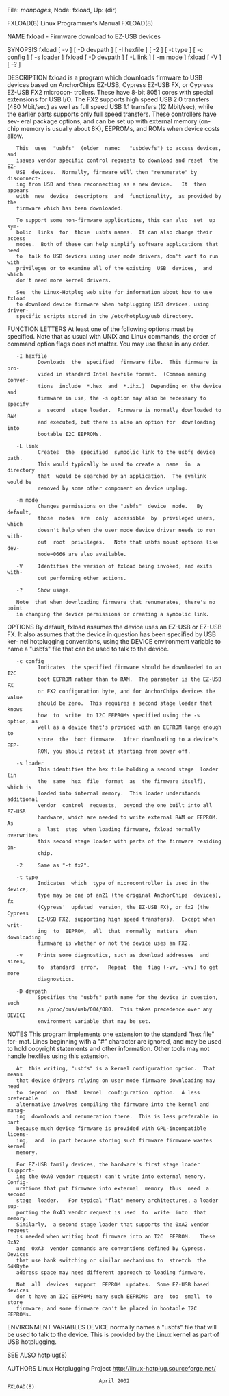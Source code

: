 File: *manpages*,  Node: fxload,  Up: (dir)

FXLOAD(8)                  Linux Programmer's Manual                 FXLOAD(8)



NAME
       fxload - Firmware download to EZ-USB devices

SYNOPSIS
       fxload  [  -v  ]  [ -D devpath ] [ -I hexfile ] [ -2 ] [ -t type ] [ -c
       config ] [ -s loader ]
       fxload [ -D devpath ] [ -L link ] [ -m mode ]
       fxload [ -V ] [ -? ]

DESCRIPTION
       fxload is a program which downloads firmware to USB  devices  based  on
       AnchorChips  EZ-USB, Cypress EZ-USB FX, or Cypress EZ-USB FX2 microcon‐
       trollers.  These have 8-bit 8051 cores with special extensions for  USB
       I/O.   The  FX2 supports high speed USB 2.0 transfers (480 Mbit/sec) as
       well as full speed USB 1.1 transfers (12 Mbit/sec), while  the  earlier
       parts  supports only full speed transfers.  These controllers have sev‐
       eral package options, and can be set up with external  memory  (on-chip
       memory is usually about 8K), EEPROMs, and ROMs when device costs allow.

       This  uses  "usbfs"  (older  name:   "usbdevfs") to access devices, and
       issues vendor specific control requests to download and reset  the  EZ-
       USB  devices.  Normally, firmware will then "renumerate" by disconnect‐
       ing from USB and then reconnecting as a new device.   It  then  appears
       with  new  device  descriptors  and  functionality,  as provided by the
       firmware which has been downloaded.

       To support some non-firmware applications, this can also  set  up  sym‐
       bolic  links  for  those  usbfs names.  It can also change their access
       modes.  Both of these can help simplify software applications that need
       to  talk to USB devices using user mode drivers, don't want to run with
       privileges or to examine all of the existing  USB  devices,  and  which
       don't need more kernel drivers.

       See  the Linux-Hotplug web site for information about how to use fxload
       to download device firmware when hotplugging USB devices, using driver-
       specific scripts stored in the /etc/hotplug/usb directory.

FUNCTION LETTERS
       At  least one of the following options must be specified.  Note that as
       usual with UNIX and Linux commands, the order of command  option  flags
       does not matter.  You may use these in any order.

       -I hexfile
              Downloads  the  specified  firmware file.  This firmware is pro‐
              vided in standard Intel hexfile format.  (Common naming  conven‐
              tions  include  *.hex  and  *.ihx.)  Depending on the device and
              firmware in use, the -s option may also be necessary to  specify
              a  second  stage loader.  Firmware is normally downloaded to RAM
              and executed, but there is also an option for  downloading  into
              bootable I2C EEPROMs.

       -L link
              Creates  the  specified  symbolic link to the usbfs device path.
              This would typically be used to create a  name  in  a  directory
              that  would be searched by an application.  The symlink would be
              removed by some other component on device unplug.

       -m mode
              Changes permissions on the "usbfs"  device  node.   By  default,
              those  nodes  are  only  accessible  by  privileged users, which
              doesn't help when the user mode device driver needs to run with‐
              out  root  privileges.   Note that usbfs mount options like dev‐
              mode=0666 are also available.

       -V     Identifies the version of fxload being invoked, and exits  with‐
              out performing other actions.

       -?     Show usage.

       Note  that when downloading firmware that renumerates, there's no point
       in changing the device permissions or creating a symbolic link.

OPTIONS
       By default, fxload assumes the device uses an EZ-USB or EZ-USB FX.   It
       also assumes that the device in question has been specified by USB ker‐
       nel hotplugging conventions, using the DEVICE environment  variable  to
       name a "usbfs" file that can be used to talk to the device.

       -c config
              Indicates  the specified firmware should be downloaded to an I2C
              boot EEPROM rather than to RAM.  The parameter is the EZ-USB  FX
              or FX2 configuration byte, and for AnchorChips devices the value
              should be zero.  This requires a second stage loader that  knows
              how  to  write  to I2C EEPROMs specified using the -s option, as
              well as a device that's provided with an EEPROM large enough  to
              store  the  boot firmware.  After downloading to a device's EEP‐
              ROM, you should retest it starting from power off.

       -s loader
              This identifies the hex file holding a second stage  loader  (in
              the  same  hex  file  format  as  the firmware itself), which is
              loaded into internal memory.  This loader understands additional
              vendor  control  requests,  beyond the one built into all EZ-USB
              hardware, which are needed to write external RAM or EEPROM.   As
              a  last  step  when loading firmware, fxload normally overwrites
              this second stage loader with parts of the firmware residing on-
              chip.

       -2     Same as "-t fx2".

       -t type
              Indicates  which  type of microcontroller is used in the device;
              type may be one of an21 (the original AnchorChips  devices),  fx
              (Cypress'  updated  version, the EZ-USB FX), or fx2 (the Cypress
              EZ-USB FX2, supporting high speed transfers).  Except when writ‐
              ing  to  EEPROM,  all  that  normally  matters  when downloading
              firmware is whether or not the device uses an FX2.

       -v     Prints some diagnostics, such as download addresses  and  sizes,
              to  standard  error.   Repeat  the  flag (-vv, -vvv) to get more
              diagnostics.

       -D devpath
              Specifies the "usbfs" path name for the device in question, such
              as /proc/bus/usb/004/080.  This takes precedence over any DEVICE
              environment variable that may be set.

NOTES
       This program implements one extension to the standard "hex  file"  for‐
       mat.  Lines beginning with a "#" character are ignored, and may be used
       to hold copyright statements and other information.   Other  tools  may
       not handle hexfiles using this extension.

       At  this writing, "usbfs" is a kernel configuration option.  That means
       that device drivers relying on user mode firmware downloading may  need
       to  depend  on  that  kernel  configuration  option.  A less preferable
       alternative involves compiling the firmware into the kernel and  manag‐
       ing  downloads and renumeration there.  This is less preferable in part
       because much device firmware is provided with GPL-incompatible  licens‐
       ing,  and  in part because storing such firmware firmware wastes kernel
       memory.

       For EZ-USB family devices, the hardware's first stage loader  (support‐
       ing the 0xA0 vendor request) can't write into external memory.  Config‐
       urations that put firmware into external  memory  thus  need  a  second
       stage  loader.   For typical "flat" memory architectures, a loader sup‐
       porting the 0xA3 vendor request is used  to  write  into  that  memory.
       Similarly,  a second stage loader that supports the 0xA2 vendor request
       is needed when writing boot firmware into an I2C  EEPROM.   These  0xA2
       and  0xA3  vendor commands are conventions defined by Cypress.  Devices
       that use bank switching or similar mechanisms to  stretch  the  64KByte
       address space may need different approach to loading firmware.

       Not  all  devices  support  EEPROM  updates.  Some EZ-USB based devices
       don't have an I2C EEPROM; many such EEPROMs  are  too  small  to  store
       firmware; and some firmware can't be placed in bootable I2C EEPROMs.

ENVIRONMENT VARIABLES
       DEVICE normally  names  a "usbfs" file that will be used to talk to the
              device.  This is provided by the Linux kernel  as  part  of  USB
              hotplugging.

SEE ALSO
       hotplug(8)

AUTHORS
       Linux Hotplugging Project http://linux-hotplug.sourceforge.net/



                                  April 2002                         FXLOAD(8)

